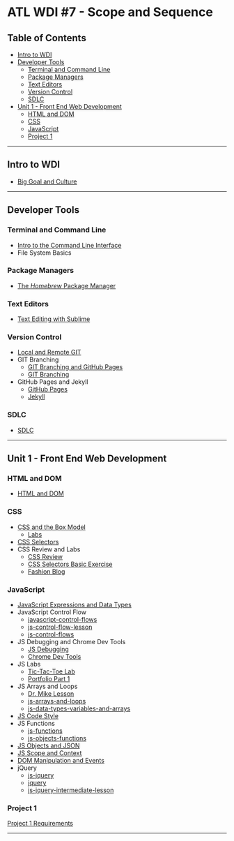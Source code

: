 # ATL WDI #7 - Scope and Sequence

## Table of Contents
  * [Intro to WDI](#intro-to-wdi)
  * [Developer Tools](#developer-tools)
    * [Terminal and Command Line](#terminal-and-command-line)
    * [Package Managers](#package-managers)
    * [Text Editors](#text-editors)
    * [Version Control](#version-control)
    * [SDLC](#sdlc)
  * [Unit 1 - Front End Web Development](#unit-1---front-end-web-development)
    * [HTML and DOM](#html-and-dom)
    * [CSS](#css)
    * [JavaScript](#javascript)
    * [Project 1](#project-1)

---

## Intro to WDI

* [Big Goal and Culture](https://github.com/ATL-WDI-Curriculum/big-goal-and-culture)

---

## Developer Tools

### Terminal and Command Line

* [Intro to the Command Line Interface](https://github.com/ATL-WDI-Curriculum/command-line)
* File System Basics

### Package Managers

* [The _Homebrew_ Package Manager](https://github.com/ATL-WDI-Curriculum/homebrew)

### Text Editors

* [Text Editing with Sublime](https://github.com/ATL-WDI-Curriculum/sublime)

### Version Control

* [Local and Remote GIT](https://github.com/ATL-WDI-Curriculum/local-and-remote-git)
* GIT Branching
  - [GIT Branching and GitHub Pages](https://github.com/ATL-WDI-Curriculum/git-branching-and-github-pages)
  - [GIT Branching](https://github.com/ATL-WDI-Curriculum/git-branching)
* GitHub Pages and Jekyll
  - [GitHub Pages](https://pages.github.com/)
  - [Jekyll](https://jekyllrb.com/)

### SDLC

* [SDLC](https://github.com/ATL-WDI-Curriculum/sdlc)

---

## Unit 1 - Front End Web Development

### HTML and DOM

* [HTML and DOM](https://github.com/ATL-WDI-Curriculum/html-dom)

### CSS

* [CSS and the Box Model](https://github.com/ATL-WDI-Curriculum/css-box-model)
  - [Labs](https://github.com/ATL-WDI-Exercises/css-intro-and-box-model)
* [CSS Selectors](https://github.com/ATL-WDI-Curriculum/css-selectors)
* CSS Review and Labs
  - [CSS Review](https://github.com/ATL-WDI-Curriculum/css-review)
  - [CSS Selectors Basic Exercise](https://github.com/ATL-WDI-Exercises/css-selectors-basic-exercise)
  - [Fashion Blog](https://github.com/ATL-WDI-Exercises/fashion-blog)

### JavaScript

* [JavaScript Expressions and Data Types](https://github.com/ATL-WDI-Curriculum/javascript-expressions)
* JavaScript Control Flow
  - [javascript-control-flows](https://github.com/ATL-WDI-Curriculum/javascript-control-flows)
  - [js-control-flow-lesson](https://github.com/GA-WDI/curriculum/tree/master/resources/00-programming/js-control-flow-lesson)
  - [js-control-flows](https://github.com/ATL-WDI-Exercises/js-control-flows)
* JS Debugging and Chrome Dev Tools
  - [JS Debugging](https://github.com/ga-wdi-lessons/js-debugging)
  - [Chrome Dev Tools](https://github.com/GA-WDI/curriculum/tree/master/resources/01-workflow/chrome-dev-tools-lesson)
* JS Labs
  - [Tic-Tac-Toe Lab](https://github.com/wdi-sf-jan/TicTacToe-Lab)
  - [Portfolio Part 1](https://github.com/ATL-WDI-Exercises/portfolio-part-one)
* JS Arrays and Loops
  - [Dr. Mike Lesson](https://github.com/ATL-WDI-Curriculum/js-arrays-and-loops/blob/master/drmike-lesson.md)
  - [js-arrays-and-loops](https://github.com/ATL-WDI-Curriculum/js-arrays-and-loops)
  - [js-data-types-variables-and-arrays](https://github.com/GA-WDI/curriculum/tree/master/resources/00-programming/js-data-types-variables-and-arrays)
* [JS Code Style](https://github.com/ATL-WDI-Curriculum/js-codestyle)
* JS Functions
  - [js-functions](https://github.com/ATL-WDI-Curriculum/js-functions)
  - [js-objects-functions](https://github.com/ATL-WDI-Curriculum/js-objects-functions)
* [JS Objects and JSON](https://github.com/ATL-WDI-Curriculum/js-objects-and-json)
* [JS Scope and Context](https://github.com/ATL-WDI-Curriculum/scope-and-context)
* [DOM Manipulation and Events](https://github.com/ATL-WDI-Curriculum/dom-manipulation-and-events)
* jQuery
  - [js-jquery](https://github.com/ATL-WDI-Curriculum/js-jquery)
  - [jquery](https://github.com/ATL-WDI-Curriculum/jquery)
  - [js-jquery-intermediate-lesson](https://github.com/GA-WDI/curriculum/tree/master/resources/02-front-end-intro/js-jquery-intermediate-lesson)

### Project 1

[Project 1 Requirements](https://github.com/ATL-WDI-Exercises/project-one-requirements)

---
